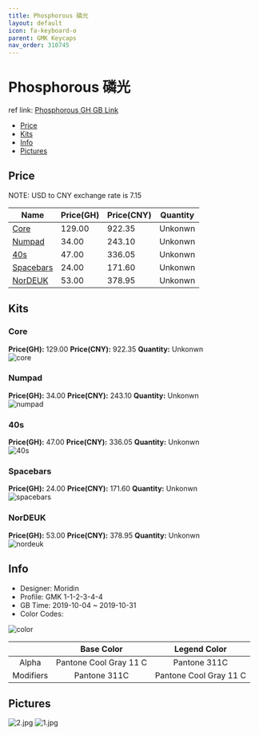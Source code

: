 ```yaml
---
title: Phosphorous 磷光
layout: default
icon: fa-keyboard-o
parent: GMK Keycaps
nav_order: 310745
---
```


# Phosphorous 磷光

ref link: [Phosphorous GH GB Link](https://geekhack.org/index.php?topic=102762.0)

* [Price](#price)  
* [Kits](#kits)  
* [Info](#info)  
* [Pictures](#pictures)  


## Price  
NOTE: USD to CNY exchange rate is 7.15

| Name          | Price(GH)    |  Price(CNY) | Quantity |
| ------------- | ------------ |  ---------- | -------- |
|[Core](#core)|129.00|922.35|Unkonwn|
|[Numpad](#numpad)|34.00|243.10|Unkonwn|
|[40s](#40s)|47.00|336.05|Unkonwn|
|[Spacebars](#spacebars)|24.00|171.60|Unkonwn|
|[NorDEUK](#nordeuk)|53.00|378.95|Unkonwn|


## Kits  
### Core  
**Price(GH):** 129.00    **Price(CNY):** 922.35    **Quantity:** Unkonwn  
<img src="{{ 'assets/images/gmk-keycaps/phosphorous/kits_pics/core.png' | relative_url }}" alt="core" class="image featured">

### Numpad  
**Price(GH):** 34.00    **Price(CNY):** 243.10    **Quantity:** Unkonwn  
<img src="{{ 'assets/images/gmk-keycaps/phosphorous/kits_pics/numpad.png' | relative_url }}" alt="numpad" class="image featured">

### 40s  
**Price(GH):** 47.00    **Price(CNY):** 336.05    **Quantity:** Unkonwn  
<img src="{{ 'assets/images/gmk-keycaps/phosphorous/kits_pics/40s.png' | relative_url }}" alt="40s" class="image featured">

### Spacebars  
**Price(GH):** 24.00    **Price(CNY):** 171.60    **Quantity:** Unkonwn  
<img src="{{ 'assets/images/gmk-keycaps/phosphorous/kits_pics/spacebars.png' | relative_url }}" alt="spacebars" class="image featured">

### NorDEUK  
**Price(GH):** 53.00    **Price(CNY):** 378.95    **Quantity:** Unkonwn  
<img src="{{ 'assets/images/gmk-keycaps/phosphorous/kits_pics/nordeuk.png' | relative_url }}" alt="nordeuk" class="image featured">


## Info  
* Designer: Moridin  
* Profile: GMK 1-1-2-3-4-4  
* GB Time: 2019-10-04 ~ 2019-10-31
* Color Codes:  

<img src="{{ 'assets/images/gmk-keycaps/phosphorous/color.png' | relative_url }}" alt="color" class="image featured">

| |Base Color     | Legend Color
| :-------------: | :-------------: | :------------:
|Alpha|Pantone Cool Gray 11 C|Pantone 311C
|Modifiers|Pantone 311C|Pantone Cool Gray 11 C

## Pictures  
<img src="{{ 'assets/images/gmk-keycaps/phosphorous/rendering_pics/2.jpg' | relative_url }}" alt="2.jpg" class="image featured">
<img src="{{ 'assets/images/gmk-keycaps/phosphorous/rendering_pics/1.jpg' | relative_url }}" alt="1.jpg" class="image featured">
